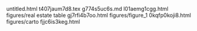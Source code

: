 untitled.html
t407jaum7d8.tex
g774s5uc6s.md
l01aemg1cgg.html
figures/real estate table
gj7rfi4b7oo.html
figures/figure_1
0kqfp0koji8.html
figures/carto
fjjc6is3keg.html